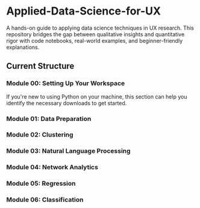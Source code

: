 # Applied-Data-Science-for-UX
A hands-on guide to applying data science techniques in UX research. This repository bridges the gap between qualitative insights and quantitative rigor with code notebooks, real-world examples, and beginner-friendly explanations.

## Current Structure

### Module 00: Setting Up Your Workspace
If you're new to using Python on your machine, this section can help you identify the necessary downloads to get started.

### Module 01: Data Preparation

### Module 02: Clustering

### Module 03: Natural Language Processing

### Module 04: Network Analytics

### Module 05: Regression

### Module 06: Classification




